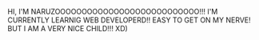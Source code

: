 HI, I'M NARUZOOOOOOOOOOOOOOOOOOOOOOOOOOO!!!
I'M CURRENTLY LEARNIG  WEB DEVELOPERD!!
EASY TO GET ON MY NERVE! BUT I AM A VERY NICE CHILD!!!
XD)
